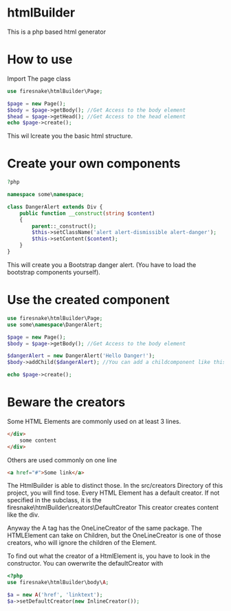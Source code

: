 # htmlBuilder
This is a php based html generator

# How to use
Import The page class
```php
use firesnake\htmlBuilder\Page;

$page = new Page();
$body = $page->getBody(); //Get Access to the body element
$head = $page->getHead(); //Get Access to the head element
echo $page->create();
```
This wil lcreate you the basic html structure.

# Create your own components
```php
?php

namespace some\namespace;

class DangerAlert extends Div {
    public function __construct(string $content)
    {
        parent::_construct();
        $this->setClassName('alert alert-dismissible alert-danger');
        $this->setContent($content);
    }
}
```
This will create you a Bootstrap danger alert. (You have to load the bootstrap components yourself).

# Use the created component

```php
use firesnake\htmlBuilder\Page;
use some\namespace\DangerAlert;

$page = new Page();
$body = $page->getBody(); //Get Access to the body element

$dangerAlert = new DangerAlert('Hello Danger!');
$body->addChild($dangerAlert); //You can add a childcomponent like this.

echo $page->create();
```

# Beware the creators
Some HTML Elements are commonly used on at least 3 lines. 
```HTML
</div>
    some content
</div>
```
Others are used commonly on one line
```HTML
<a href="#">Some link</a>
```

The HtmlBuilder is able to distinct those. 
In the src/creators Directory of this project, you will find tose.
Every HTML Element has a default creator. If not specified in the subclass, it is the
firesnake\htmlBuilder\creators\DefaultCreator
This creator creates content like the div.

Anyway the A tag has the OneLineCreator of the same package. The HTMLElement  can take on Children,
but the OneLineCreator is one of those creators, who will ignore the children of the Element.

To find out what the creator of a HtmlElement is, you have to look in the constructor.
You can owerwrite the defaultCreator with 
```php
<?php
use firesnake\htmlBuilder\body\A;

$a = new A('href', 'linktext');
$a->setDefaultCreator(new InlineCreator());
```
